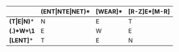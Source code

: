 | | (ENT\|NTE\|NET)* | [WEAR]* | [R-Z]E*[M-R] |
| ------------- | ------------- | ------------- | ------------- |
| **(T\|E\|N)*** | N | E | T |
| **(.)\*W+\1** | E  | W | E |
| **[LENT]*** | T  | E | N |
